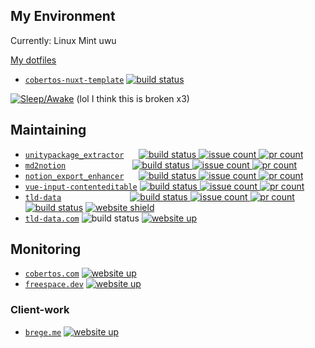 ## My Environment

Currently: Linux Mint uwu

[My dotfiles](https://github.com/Cobertos/dotfiles)

* [`cobertos-nuxt-template`](https://github.com/Cobertos/cobertos-nuxt-template) <a href="https://github.com/Cobertos/cobertos-nuxt-template/actions" target="_blank"><img alt="build status" src="https://github.com/Cobertos/cobertos-nuxt-template/workflows/Package%20Tests/badge.svg"></a>


[![Sleep/Awake](https://sleebies.vercel.app/api/95QFMH)](https://github.com/Cobertos/sleebies)  (lol I think this is broken x3)

## Maintaining

* [`unitypackage_extractor`](https://github.com/Cobertos/unitypackage_extractor) &nbsp;&nbsp;&nbsp;&nbsp;&nbsp;<a href="https://github.com/Cobertos/unitypackage_extractor/actions" target="_blank"><img alt="build status" src="https://github.com/Cobertos/unitypackage_extractor/workflows/Package%20Tests/badge.svg"> <img alt="issue count" src="https://img.shields.io/github/issues/Cobertos/unitypackage_extractor?color=ffffff"> <img alt="pr count" src="https://img.shields.io/github/issues-pr/Cobertos/unitypackage_extractor?color=ffffff"></a>
* [`md2notion`](https://github.com/Cobertos/md2notion) &nbsp;&nbsp;&nbsp;&nbsp;&nbsp;&nbsp;&nbsp;&nbsp;&nbsp;&nbsp;&nbsp;&nbsp;&nbsp;&nbsp;&nbsp;&nbsp;&nbsp;&nbsp;&nbsp;&nbsp;&nbsp;&nbsp;&nbsp;&nbsp;&nbsp;&nbsp;<a href="https://github.com/Cobertos/md2notion/actions" target="_blank"><img alt="build status" src="https://github.com/Cobertos/md2notion/workflows/Package%20Tests/badge.svg"> <img alt="issue count" src="https://img.shields.io/github/issues/Cobertos/md2notion?color=ffffff"> <img alt="pr count" src="https://img.shields.io/github/issues-pr/Cobertos/md2notion?color=ffffff"></a>
* [`notion_export_enhancer`](https://github.com/Cobertos/notion_export_enhancer) &nbsp;&nbsp;&nbsp;&nbsp;&nbsp;<a href="https://github.com/Cobertos/notion_export_enhancer/actions" target="_blank"><img alt="build status" src="https://github.com/Cobertos/notion_export_enhancer/workflows/Package%20Tests/badge.svg"> <img alt="issue count" src="https://img.shields.io/github/issues/Cobertos/notion_export_enhancer?color=ffffff"> <img alt="pr count" src="https://img.shields.io/github/issues-pr/Cobertos/notion_export_enhancer?color=ffffff"></a>
* [`vue-input-contenteditable`](https://github.com/Cobertos/vue-input-contenteditable) <a href="https://github.com/Cobertos/vue-input-contenteditable/actions" target="_blank"><img alt="build status" src="https://github.com/Cobertos/vue-input-contenteditable/workflows/Package%20Tests/badge.svg"> <img alt="issue count" src="https://img.shields.io/github/issues/Cobertos/vue-input-contenteditable?color=ffffff"> <img alt="pr count" src="https://img.shields.io/github/issues-pr/Cobertos/vue-input-contenteditable?color=ffffff"></a>
* [`tld-data`](https://github.com/Cobertos/tld-data/) &nbsp;&nbsp;&nbsp;&nbsp;&nbsp;&nbsp;&nbsp;&nbsp;&nbsp;&nbsp;&nbsp;&nbsp;&nbsp;&nbsp;&nbsp;&nbsp;&nbsp;&nbsp;&nbsp;&nbsp;&nbsp;&nbsp;&nbsp;&nbsp;&nbsp;&nbsp;&nbsp;<a href="https://github.com/Cobertos/tld-data/actions" target="_blank"><img alt="build status" src="https://github.com/Cobertos/tld-data/workflows/Package%20Tests/badge.svg"> <img alt="issue count" src="https://img.shields.io/github/issues/Cobertos/tld-data?color=ffffff"> <img alt="pr count" src="https://img.shields.io/github/issues-pr/Cobertos/tld-data?color=ffffff"></a> <a href="https://github.com/Cobertos/tld-data/actions" target="_blank"><img alt="build status" src="https://github.com/Cobertos/tld-data/workflows/Fetch%20Data/badge.svg"></a> <a href="https://tld-data.com" target="_blank"><img alt="website shield" src="https://img.shields.io/badge/website-tld--data.com-888888.svg"></a>
* [`tld-data.com`](https://github.com/Cobertos/tld-data.com/) <img alt="build status" src="https://vercel-badge-fork.vercel.app/api/cobertos/tld-data.com"> <a href="https://tld-data.com" target="_blank"><img alt="website up" src="https://shields.b4t.to/website?down_color=red&down_message=down&up_color=green&up_message=up&url=https%3A%2F%2Ftld-data.com"></a>



## Monitoring

* [`cobertos.com`](https://cobertos.com) <a href="https://cobertos.com" target="_blank"><img alt="website up" src="https://shields.b4t.to/website?down_color=red&down_message=down&up_color=green&up_message=up&url=https%3A%2F%2Fcobertos.com"></a>
* [`freespace.dev`](https://freespace.dev) <a href="https://freespace.dev" target="_blank"><img alt="website up" src="https://shields.b4t.to/website?down_color=red&down_message=down&up_color=green&up_message=up&url=https%3A%2F%2Ffreespace.dev"></a>

### Client-work
* [`brege.me`](https://brege.me) <a href="https://brege.me" target="_blank"><img alt="website up" src="https://shields.b4t.to/website?down_color=red&down_message=down&up_color=green&up_message=up&url=https%3A%2F%2Fbrege.me"></a>
